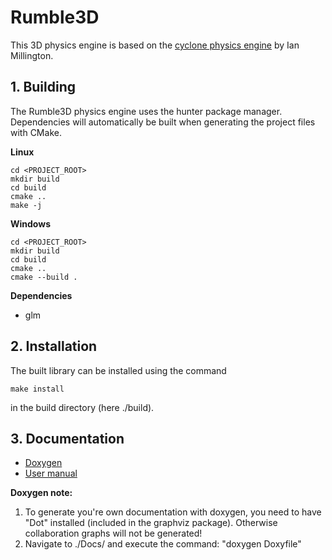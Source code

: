 # Rumble3D
This 3D physics engine is based on the [cyclone physics engine](https://github.com/idmillington/cyclone-physics) by Ian Millington.

## 1. Building

The Rumble3D physics engine uses the hunter package manager. Dependencies will automatically be built when generating the project files with CMake.

**Linux**
```
cd <PROJECT_ROOT>
mkdir build
cd build
cmake ..
make -j
```

**Windows**
```
cd <PROJECT_ROOT>
mkdir build
cd build
cmake ..
cmake --build .
```

**Dependencies**
* glm


## 2. Installation
The built library can be installed using the command
```
make install
```
in the build directory (here ./build).

## 3. Documentation
* [Doxygen](https://nelaty.github.io/Rumble3D/DoxygenDoc/html/index.html)
* [User manual](https://nelaty.github.io/Rumble3D/UserManual/Rumble3D_UserManual.pdf)

**Doxygen note:**

1. To generate you're own documentation with doxygen, you need to have "Dot" installed (included in the graphviz package). Otherwise collaboration graphs will not be generated!
2. Navigate to ./Docs/ and execute the command: "doxygen Doxyfile"

